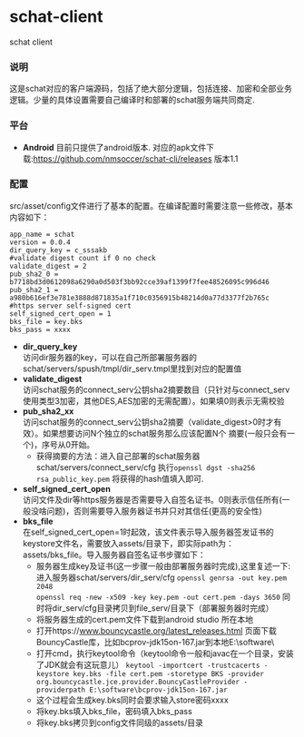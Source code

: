 # schat-client
schat client

### 说明
这是schat对应的客户端源码，包括了绝大部分逻辑，包括连接、加密和全部业务逻辑。少量的具体设置需要自己编译时和部署的schat服务端共同商定.

### 平台
* **Android**  目前只提供了android版本. 对应的apk文件下载:https://github.com/nmsoccer/schat-cli/releases 版本1.1

### 配置
src/asset/config文件进行了基本的配置。在编译配置时需要注意一些修改，基本内容如下：
```
app_name = schat
version = 0.0.4
dir_query_key = c_sssakb
#validate digest count if 0 no check
validate_digest = 2
pub_sha2_0 = b7718bd3d0612098a6290a0d503f3bb92cce39af1399f7fee48526095c996d46
pub_sha2_1 = a980b616ef3e781e3888d871835a1f710c0356915b48214d0a77d3377f2b765c
#https server self-signed cert
self_signed_cert_open = 1
bks_file = key.bks
bks_pass = xxxx
```

* **dir_query_key**   
  访问dir服务器的key，可以在自己所部署服务器的schat/servers/spush/tmpl/dir_serv.tmpl里找到对应的配置值
* **validate_digest**  
  访问schat服务的connect_serv公钥sha2摘要数目（只针对与connect_serv使用类型3加密，其他DES,AES加密的无需配置）。如果填0则表示无需校验
* **pub_sha2_xx**  
  访问schat服务的connect_serv公钥sha2摘要（validate_digest>0时才有效）。如果想要访问N个独立的schat服务那么应该配置N个
  摘要(一般只会有一个)，序号从0开始。 
  * 获得摘要的方法：进入自己部署的schat服务器schat/servers/connect_serv/cfg 执行``openssl dgst -sha256 rsa_public_key.pem`` 将获得的hash值填入即可.
* **self_signed_cert_open**   
  访问文件及dir等https服务器是否需要导入自签名证书。0则表示信任所有(一般没啥问题)，否则需要导入服务器证书并只对其信任(更高的安全性)
* **bks_file**  
  在self_signed_cert_open=1时起效，该文件表示导入服务器签发证书的keystore文件名，需要放入assets/目录下，即实际path为：assets/bks_file。导入服务器自签名证书步骤如下：
  * 服务器生成key及证书(这一步骤一般由部署服务器时完成),这里复述一下:    
    进入服务器schat/servers/dir_serv/cfg
    ``openssl genrsa -out key.pem 2048``  
    ``openssl req -new -x509 -key key.pem -out cert.pem -days 3650``
    同时将dir_serv/cfg目录拷贝到file_serv/目录下（部署服务器时完成）
  * 将服务器生成的cert.pem文件下载到android studio 所在本地  
  * 打开https://www.bouncycastle.org/latest_releases.html 页面下载BouncyCastle库，比如bcprov-jdk15on-167.jar到本地E:\software\
  * 打开cmd，执行keytool命令（keytool命令一般和javac在一个目录，安装了JDK就会有这玩意儿）
    ``keytool -importcert -trustcacerts -keystore key.bks -file cert.pem -storetype BKS -provider org.bouncycastle.jce.provider.BouncyCastleProvider -  providerpath E:\software\bcprov-jdk15on-167.jar ``
  * 这个过程会生成key.bks同时会要求输入store密码xxxx
  * 将key.bks填入bks_file，密码填入bks_pass
  * 将key.bks拷贝到config文件同级的assets/目录
